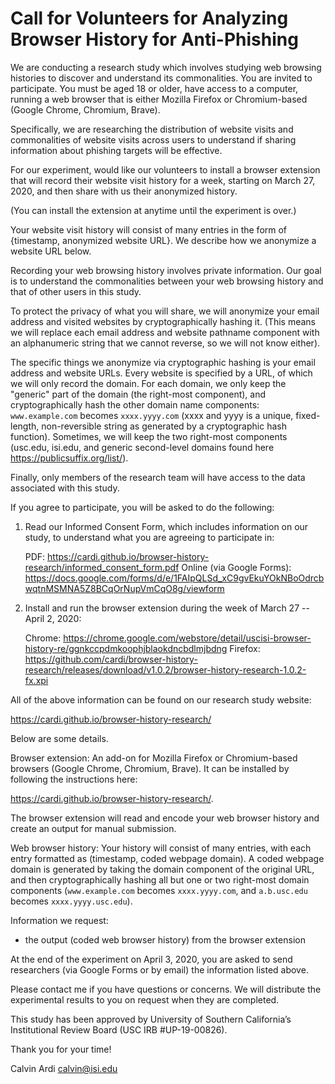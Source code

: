 # Call for Volunteers for Analyzing Browser History for Anti-Phishing

We are conducting a research study which involves studying web browsing
histories to discover and understand its commonalities. You are invited
to participate. You must be aged 18 or older, have access to a computer,
running a web browser that is either Mozilla Firefox or Chromium-based
(Google Chrome, Chromium, Brave).

Specifically, we are researching the distribution of website visits and
commonalities of website visits across users to understand if sharing
information about phishing targets will be effective.

For our experiment, would like our volunteers to install a browser
extension that will record their website visit history for a week,
starting on March 27, 2020, and then share with us their anonymized
history.

(You can install the extension at anytime until the experiment is over.)

Your website visit history will consist of many entries in the form of
{timestamp, anonymized website URL}. We describe how we anonymize a
website URL below.

Recording your web browsing history involves private information. Our
goal is to understand the commonalities between your web browsing
history and that of other users in this study.

To protect the privacy of what you will share, we will anonymize your
email address and visited websites by cryptographically hashing it.
(This means we will replace each email address and website pathname
component with an alphanumeric string that we cannot reverse, so we will
not know either).

The specific things we anonymize via cryptographic hashing is your email
address and website URLs. Every website is specified by a URL, of which
we will only record the domain. For each domain, we only keep the
"generic" part of the domain (the right-most component), and
cryptographically hash the other domain name components:
`www.example.com` becomes `xxxx.yyyy.com` (xxxx and yyyy is a unique,
fixed-length, non-reversible string as generated by a cryptographic hash
function). Sometimes, we will keep the two right-most components
(usc.edu, isi.edu, and generic second-level domains found here
https://publicsuffix.org/list/).

Finally, only members of the research team will have access to the data
associated with this study.

If you agree to participate, you will be asked to do the following:

1) Read our Informed Consent Form, which includes information on our
   study, to understand what you are agreeing to participate in:

   PDF: https://cardi.github.io/browser-history-research/informed_consent_form.pdf
   Online (via Google Forms): https://docs.google.com/forms/d/e/1FAIpQLSd_xC9gvEkuYOkNBoOdrcbwqtnMSMNA5Z8BCqOrNupVmCqO8g/viewform

2) Install and run the browser extension during the week of March 27 --
   April 2, 2020:

   Chrome: https://chrome.google.com/webstore/detail/uscisi-browser-history-re/ggnkccpdmkoophjblaokdncbdlmjbdng
   Firefox: https://github.com/cardi/browser-history-research/releases/download/v1.0.2/browser-history-research-1.0.2-fx.xpi

All of the above information can be found on our research study website:

  https://cardi.github.io/browser-history-research/


Below are some details.

Browser extension: An add-on for Mozilla Firefox or Chromium-based
browsers (Google Chrome, Chromium, Brave). It can be installed by
following the instructions here:

  https://cardi.github.io/browser-history-research/.

The browser extension will read and encode your web browser history and
create an output for manual submission.

Web browser history: Your history will consist of many entries, with
each entry formatted as (timestamp, coded webpage domain). A coded
webpage domain is generated by taking the domain component of the
original URL, and then cryptographically hashing all but one or two
right-most domain components (`www.example.com` becomes `xxxx.yyyy.com`,
and `a.b.usc.edu` becomes `xxxx.yyyy.usc.edu`).

Information we request:

- the output (coded web browser history) from the browser extension

At the end of the experiment on April 3, 2020, you are asked to send
researchers (via Google Forms or by email) the information listed above.

Please contact me if you have questions or concerns. We will distribute
the experimental results to you on request when they are completed.

This study has been approved by University of Southern California’s
Institutional Review Board (USC IRB #UP-19-00826).

Thank you for your time!

Calvin Ardi
calvin@isi.edu

